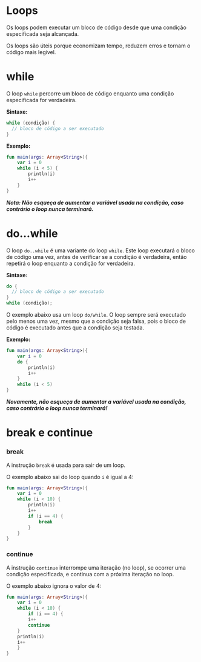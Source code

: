 # Loops

Os loops podem executar um bloco de código desde que uma condição especificada seja alcançada.

Os loops são úteis porque economizam tempo, reduzem erros e tornam o código mais legível.

# while

O loop `while` percorre um bloco de código enquanto uma condição especificada for verdadeira.

**Sintaxe:**

```kotlin
while (condição) {
  // bloco de código a ser executado
}
```

**Exemplo:**

```kotlin runnable
fun main(args: Array<String>){
    var i = 0
    while (i < 5) {
        println(i)
        i++
    } 
}
```

***Nota: Não esqueça de aumentar a variável usada na condição, caso contrário o loop nunca terminará.***

# do...while

O loop `do..while` é uma variante do loop `while`. Este loop executará o bloco de código uma vez, antes de verificar se a condição é verdadeira, então repetirá o loop enquanto a condição for verdadeira.

**Sintaxe:**

```kotlin
do {
  // bloco de código a ser executado
}
while (condição);
```

O exemplo abaixo usa um loop `do/while`. O loop sempre será executado pelo menos uma vez, mesmo que a condição seja falsa, pois o bloco de código é executado antes que a condição seja testada.

**Exemplo:**

```kotlin runnable
fun main(args: Array<String>){
    var i = 0
    do {
        println(i)
        i++
    }
    while (i < 5) 
}
```

***Novamente, não esqueça de aumentar a variável usada na condição, caso contrário o loop nunca terminará!***

# break e continue

### break

A instrução `break` é usada para sair de um loop.

O exemplo abaixo sai do loop quando `i` é igual a 4:

```kotlin runnable
fun main(args: Array<String>){
    var i = 0
    while (i < 10) {
        println(i)
        i++
        if (i == 4) {
            break
        }
    }
}
```

### continue

A instrução `continue` interrompe uma iteração (no loop), se ocorrer uma condição especificada, e continua com a próxima iteração no loop.

O exemplo abaixo ignora o valor de 4:

```kotlin runnable
fun main(args: Array<String>){
    var i = 0
    while (i < 10) {
        if (i == 4) {
        i++
        continue
    }
    println(i)
    i++
    }
}
```

